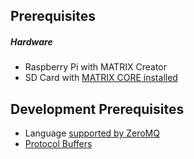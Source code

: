 ## Prerequisites

##### Hardware
* Raspberry Pi with MATRIX Creator
* SD Card with [MATRIX CORE installed](installation.md)

## Development Prerequisites

* Language [supported by ZeroMQ](http://zeromq.org/bindings:_start)
* [Protocol Buffers](https://developers.google.com/protocol-buffers/)
